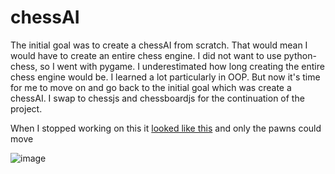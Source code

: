 # chessAI
The initial goal was to create a chessAI from scratch. That would mean I would have to create an entire chess engine. 
I did not want to use python-chess, so I went with pygame. I underestimated how long creating the entire chess engine would
be. I learned a lot particularly in OOP. But now it's time for me to move on and go back to the initial goal which was create a chessAI.
I swap to chessjs and chessboardjs for the continuation of the project.

When I stopped working on this it [looked like this](http://g.recordit.co/UElj0GOktj.gif) and only the pawns could move


![image](https://user-images.githubusercontent.com/88325439/190864718-429fb7ca-17f9-41be-8b7b-b924229c7da4.png)

